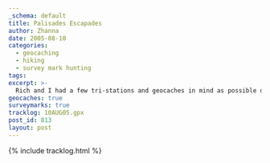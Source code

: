 ```yaml
---
_schema: default
title: Palisades Escapades
author: Zhanna
date: 2005-08-10
categories:
  - geocaching
  - hiking
  - survey mark hunting
tags:
excerpt: >- 
  Rich and I had a few tri-stations and geocaches in mind as possible diversions on our day-trip to the Palisades, but the main goal of the day was just hiking and exploring. 
geocaches: true
surveymarks: true
tracklog: 10AUG05.gpx
post_id: 813
layout: post                                                  
---      
```


<!--
Started out at 6:45am
Reached State Line Lookout by 8:45am
Got everything ready, parking lot deserted
Couldn't decide which way to go, but finally chose to take the long route to the south and then come back and do the north there-and-back to the boundary marker if there was time
Headed to ROON
Hopped over the wall and right into the poison ivy,  Yikes!
First mark found was the station mark.  Easy to see as it was marked by a white cross for aerial surveying purposes.  
Then we set out to find RM1.  The distance and direction led us directly to a PI covered boulder.  Rich spotted the mark on the far end.  Originally he was going to avoid it altogether, but he managed to push enough of the vile plants aside that I felt comfortable hopping up on the boulder and taking some photos, and he soon followed.  After we both documented the station disk, we attempted to sight a bearing for RM2.  We didn't think we'd have much luck here; our route from the station woudl take us directly through a huge patch of poison ivy, and it wasn't only on the groudn but climbing the trees as well.  We eventually decided to exit to the road and try to re0enter the area from the other side of the stone wall, closer to where we expected RM2 to be located.  We were able to circumvent some of the PI but were not able to find the mark.  Perhaps in late Fall or Winter (still being careful of the PI vines, of course) we suspect we may have better luck.
Then took a cursory glance around for the drill hole, withotu having any great expectations and, as it turned out, without having any luck.  The boulders lining the east side of the road seem to have been either replaced by or built into a more solid stone wall.  Several of tehm have drill holes through, but there's no way of knowing which may have been the witness mark, if any.  None was at the precise location indicated on the datasheet.
Then began our hike.  
Went down the path I thought toward the castle, but we headed down the steep hill (slippery because it was so dry, we both skidded on the loose dirt a few times) toward the shore trail.  Along the way found the Alpine ski trail cache, didn't trade anything and managed to avoid the PI.
Then headed downward again, to the intersection where we turned left (north) and headed toward the "Giant Stairs".  Were going to take a break on the rocks, but they were boiling hot.  Rich didn't want to do the rock scramble and it really was too hot anyway.  At least I've seen it, and we can come back in the Fall.  
Retraced our steps and back to the intersection, then through a grove of berry bushes that looked like translucnet red raspberries and were sticky (didn't try them).  Wineberries?  
Path by the shore was alternately open (very hot in sun) and shaded by high weeds and bushes on the left (riverside) and trees/cliffs on the right.
Gentle walk with quiet conversation , found a shaded spot with natural stone "bench" and fireplace for our snack.  Dying of thirst by this point but also ate some sour licorice candies and Rich tried the violet candies (wasn't really a fan, said they tasted like old lady perfume).
Continued on along the path, found the Baywatch on the Hudson cache after quite a bit of searching.  Neat -- located inside part of an old foundation.
Then continued on (takgin a pee break in the PI along the way) somehow missed both piesr where we were going to look for two marks (suspected long gone).  Took a little "Bath" in a fancy stone culvert we found along the way.  Then made our way to the Alpine trail and back up to the top fo the ridge.  
Once at top, went under road just to check out the little tunnel, Rich sweated all over the rocks while a cyclist went by on the road.  Back through tunnel and started back up the trail, talking abotu McPhee and other interesting books.  
Made our way out this and that little trail to every overlook we could find.  Eventually found ourselves right near BURNETT!  Climbed through fence and out onto the cliff despite Rich's trepidation. :~)  He was pretty sure he knew it was on the far rock but didn't want to go out there, both because of the PI and because of the cliff.  I went out and found the cross immediately.  Rich came out too and we took our photos and just chatted for a while.  We then crossed back to the "legal" side of the fence and tried to spot some of the reference land,marks, without much luck.  We did find the power station, but that's about it.
then we continued north along the  trail and found two more neat overlooks -- remember "Dagny's View" and what Rich said about how this place always reminds him of Dagny looking out over the river down to the city skyscrapers from their Hudson estate.
Continued toward the Castle, found "don't miss the castle" along the way.  Didn't trade but found a nice log to sit and rest, where R was getting sleepy. :)
Played around at the castle for a while taking photos and just exploring.  Finally continued on, climbing some more since "High Point" is apparently not the high point of this ridge!  
Back at the oarking area (now somewhat busier), we were dying of thuirst having finished out drinks at Dagny's View earlier.  After cleaning up and changing, we bought 5 Snapples in the gift shop and drank them down while standing on the observatin platform in about 5 minutes!  Never drank anything that fast, never felt that good. Sunshine felt fabulous standing there with him looking out over the river, even though ti was almost unbearably hot.  
Where to go for supper?  R knew of a large mall about 10 miles away  we checked his IQue and what a surprise there was an Outbakc restaurant there.  Well, we had to go.  Got there without a problem but the GPS was pointing us to the Home Depot.  couldn't find outback.  Turned right and got sucked into the labyrunthine parking lot of the main entrance of the mall, and behind CUBEARS1.  Eventually turned left and found the hidden Outback restaurant *inside* the mall across from the Legal Sea Foods.  
Good dininer, lots of fun playing around with him and his foot and leg cramps.  Shrimp appetizer with "mustardy" sauce on brown bread.  Blue cheese chopped salad.  He had steak and sweet potato (cooked a little too long) and I had ribs which he loved.  Lots of great conversation and fun.
When done we were looking at the IMAX theater but decided it was too alte already to see a show.  "Hmm, it would be nice if there was a directory around here" "Uh, something like that, huge sign that says directory on 4 sides?!" He spotted the LEGO store!  Was unexpected treat wandering around the mall with him—never though I'd be in a mall with him!  Got large bucket of pick-a-brick whiel he asked some questions about hte various parts and looked around at the displays in the store.  Also bought some small polybags for cache prizes.
Some more wandering, but the mall was closing so we decided to leave.
Great ride home, listening to Beach Boys and Neil Diamond.  Nice hug too.
-->

{% include tracklog.html %}